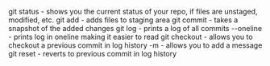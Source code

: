 git status - shows you the current status of your repo, if files are 
    unstaged, modified, etc.
git add - adds files to staging area
git commit - takes a snapshot of the added changes
git log - prints a log of all commits
--oneline - prints log in oneline making it easier to read
git checkout - allows you to checkout a previous commit in log history
-m - allows you to add a message 
git reset - reverts to previous commit in log history
